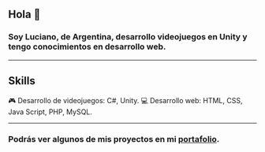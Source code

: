 ## Hola 👋
### Soy Luciano, de Argentina, desarrollo videojuegos en Unity y tengo conocimientos en desarrollo web.
***
## Skills
🎮 Desarrollo de videojuegos: C#, Unity.
💻 Desarrollo web: HTML, CSS, Java Script, PHP, MySQL.
***
### Podrás ver algunos de mis proyectos en mi [portafolio](https://humodevelop.github.io/).
